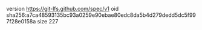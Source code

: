 version https://git-lfs.github.com/spec/v1
oid sha256:a7ca48593135bc93a0259e90ebae80edc8da5b4d279dedd5dc5f997f28e0158a
size 227
